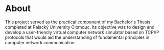 # About

This project served as the practical component of my Bachelor's Thesis completed at Palacký University Olomouc. Its objective was to design and develop a user-friendly virtual computer network simulator based on TCP/IP protocols that would aid the understanding of fundamental principles in computer network communication.
